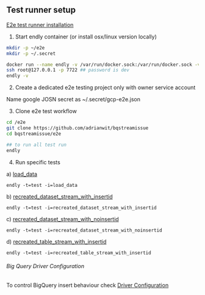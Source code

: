 ## Test runner setup

[E2e test runner installation](https://github.com/viant/endly/tree/master/doc/installation)


1) Start endly container (or install osx/linux version locally)

```bash
mkdir -p ~/e2e
mkdir -p ~/.secret

docker run --name endly -v /var/run/docker.sock:/var/run/docker.sock -v ~/e2e:/e2e -v ~/e2e/.secret/:/root/.secret/ -p 7722:22  -d endly/endly:latest-ubuntu16.04  
ssh root@127.0.0.1 -p 7722 ## password is dev
endly -v
```

2) Create a dedicated e2e testing project only with owner service account

Name google JOSN secret as ~/.secret/gcp-e2e.json 

3) Clone e2e test workflow

```bash
cd /e2e
git clone https://github.com/adrianwit/bqstreamissue
cd bqstreamissue/e2e

## to run all test run
endly
``` 


4) Run specific tests

a) [load_data](https://github.com/adrianwit/bqstreamissue/blob/master/e2e/regression/use_cases/001_load_data/description.txt)

```endly -t=test -i=load_data```


b) [recreated_dataset_stream_with_insertid](https://github.com/adrianwit/bqstreamissue/blob/master/e2e/regression/use_cases/002_recreated_dataset_stream_with_insertid/description.txt)

```endly -t=test -i=recreated_dataset_stream_with_insertid```


c) [recreated_dataset_stream_with_noinsertid](https://github.com/adrianwit/bqstreamissue/blob/master/e2e/regression/use_cases/003_recreated_dataset_stream_with_noinsertid/description.txt)

```endly -t=test -i=recreated_dataset_stream_with_noinsertid```

d) [recreated_table_stream_with_insertid](https://github.com/adrianwit/bqstreamissue/blob/master/e2e/regression/use_cases/004_recreated_table_stream_with_insertid/description.txt)

```endly -t=test -i=recreated_table_stream_with_insertid```


###### Big Query Driver Configuration

To control BigQuery insert behaviour check [Driver Configuration](https://github.com/viant/bgc)


